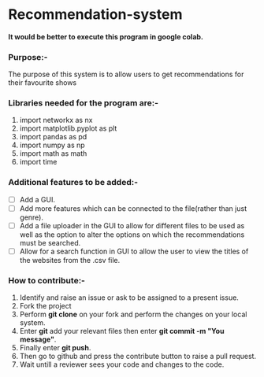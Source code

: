 # Recommendation-system

<h4>It would be better to execute this program in google colab.</h4>

### Purpose:-
 The purpose of this system is to allow users to get recommendations for their favourite shows

### Libraries needed for the program are:-

1. import networkx as nx
2. import matplotlib.pyplot as plt
3. import pandas as pd
4. import numpy as np
5. import math as math
6. import time

### Additional features to be added:-

- [ ] Add a GUI.
- [ ] Add more features which can be connected to the file(rather than just genre).
- [ ] Add a file uploader in the GUI to allow for different files to be used as well as the option to alter the options on which the recommendations must be searched.
- [ ] Allow for a search function in GUI to allow the user to view the titles of the websites from the .csv file.

### How to contribute:-

1. Identify and raise an issue or ask to be assigned to a present issue.
2. Fork the project
3. Perform **git clone** on your fork and perform the changes on your local system.
4. Enter **git** add your relevant files then enter **git commit -m "You message"**.
5. Finally enter **git push**.
6. Then go to github and press the contribute button to raise a pull request.
7. Wait untill a reviewer sees your code and changes to the code.
